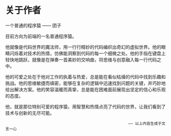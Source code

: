 # 关于作者
一个普通的程序猿 —— 团子

目前方向为前端的一名普通程序猿。

他就像是代码世界的魔法师，用一行行精妙的代码编织出奇幻的虚拟世界。他的眼睛闪烁着对技术的热情，仿佛能洞察到代码的每一个细微之处。他的手指在键盘上轻快地跳跃，就像是在弹奏一首美妙的交响曲，将思维与创意融入每一行代码之中。

他的可爱之处在于他对工作的执着与热爱，总是能在看似枯燥的代码中找到乐趣和挑战。他的思维敏捷而缜密，能够在复杂的逻辑中迅速找到问题的关键，并巧妙地给出解决方案。他的笑容温暖而真挚，总是能在困难面前展现出坚定的信心和乐观的态度。

他，就是那位特别可爱的程序猿，用智慧和热情点亮了代码的世界，让我们看到了技术与创新的无尽可能。

                                                          —— 以上内容生成于文言一心